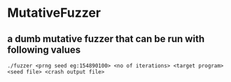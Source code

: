 # MutativeFuzzer

## a dumb mutative fuzzer that can be run with following values
``./fuzzer <prng seed eg:154890100> <no of iterations> <target program> <seed file> <crash output file>``

